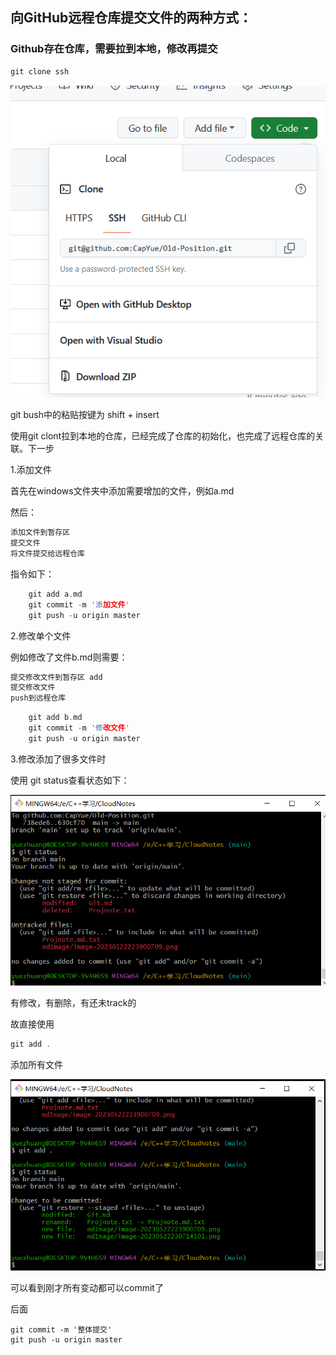 ## 向GitHub远程仓库提交文件的两种方式：

### Github存在仓库，需要拉到本地，修改再提交

```C++
git clone ssh
```

![image-20230522223900709](mdImage/image-20230522223900709.png)

git bush中的粘贴按键为 shift + insert

使用git clont拉到本地的仓库，已经完成了仓库的初始化，也完成了远程仓库的关联。下一步

1.添加文件

首先在windows文件夹中添加需要增加的文件，例如a.md

然后：

```c++
添加文件到暂存区
提交文件
将文件提交给远程仓库
```

指令如下：

```C++
	git add a.md
	git commit -m '添加文件'
    git push -u origin master
```

2.修改单个文件

例如修改了文件b.md则需要：

```makefile
提交修改文件到暂存区 add
提交修改文件
push到远程仓库
```

```c++
	git add b.md
    git commit -m '修改文件'
    git push -u origin master
```

3.修改添加了很多文件时

使用 git status查看状态如下：

![image-20230522230714101](mdImage/image-20230522230714101.png)

有修改，有删除，有还未track的

故直接使用

```c++
git add .
```

添加所有文件

![image-20230522230924962](mdImage/image-20230522230924962.png)

可以看到刚才所有变动都可以commit了

后面

```make
git commit -m '整体提交'
git push -u origin master
```

